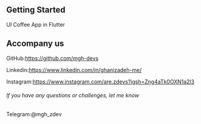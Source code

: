 ## Getting Started
UI Coffee App in Flutter


## Accompany us

GitHub:https://github.com/mgh-devs


Linkedin:https://www.linkedin.com/in/ghanizadeh-me/


Instagram:https://www.instagram.com/are.zdevs?igsh=Zng4aTk0OXN1a2l3

###### If you have any questions or challenges, let me know

Telegram:@mgh_zdev
